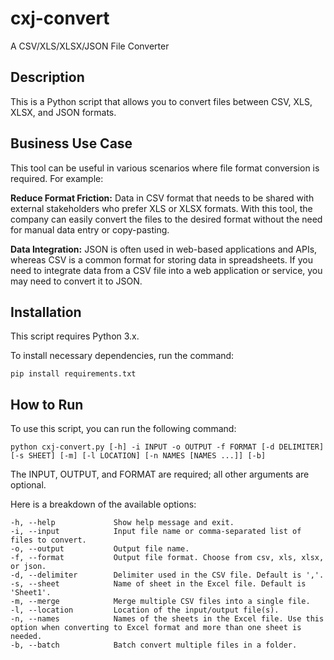 
# cxj-convert
A CSV/XLS/XLSX/JSON File Converter

## Description



This is a Python script that allows you to convert files between CSV, XLS, XLSX, and JSON formats.


## Business Use Case


This tool can be useful in various scenarios where file format conversion is required. For example:

**Reduce Format Friction:** Data in CSV format that needs to be shared with external stakeholders who prefer XLS or XLSX formats. With this tool, the company can easily convert the files to the desired format without the need for manual data entry or copy-pasting.

**Data Integration:** JSON is often used in web-based applications and APIs, whereas CSV is a common format for storing data in spreadsheets. If you need to integrate data from a CSV file into a web application or service, you may need to convert it to JSON.

## Installation

This script requires Python 3.x.

To install necessary dependencies, run the command:


```
pip install requirements.txt
```


## How to Run

To use this script, you can run the following command:


```
python cxj-convert.py [-h] -i INPUT -o OUTPUT -f FORMAT [-d DELIMITER] [-s SHEET] [-m] [-l LOCATION] [-n NAMES [NAMES ...]] [-b]
```


The INPUT, OUTPUT, and FORMAT are required; all other arguments are optional.


Here is a breakdown of the available options:

```
-h, --help             Show help message and exit.
-i, --input            Input file name or comma-separated list of files to convert.
-o, --output           Output file name.
-f, --format           Output file format. Choose from csv, xls, xlsx, or json.
-d, --delimiter        Delimiter used in the CSV file. Default is ','.
-s, --sheet            Name of sheet in the Excel file. Default is 'Sheet1'.
-m, --merge            Merge multiple CSV files into a single file.
-l, --location         Location of the input/output file(s).
-n, --names            Names of the sheets in the Excel file. Use this option when converting to Excel format and more than one sheet is needed.
-b, --batch            Batch convert multiple files in a folder.
```




